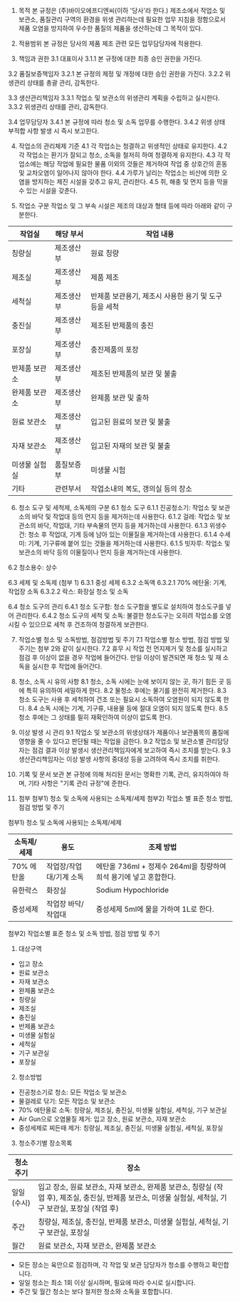 1. 목적
본 규정은 (주)바이오에프디엔씨(이하 '당사'라 한다.) 제조소에서 작업소 및 보관소, 품질관리 구역의 환경을 위생 관리하는데 필요한 업무 지침을 정함으로서 제품 오염을 방지하여 우수한 품질의 제품을 생산하는데 그 목적이 있다.

2. 적용범위
본 규정은 당사의 제품 제조 관련 모든 업무담당자에 적용한다.

3. 책임과 권한
3.1 대표이사
3.1.1 본 규정에 대한 최종 승인 권한을 가진다.

3.2 품질보증책임자
3.2.1 본 규정의 제정 및 개정에 대한 승인 권한을 가진다.
3.2.2 위생관리 상태를 총괄 관리, 감독한다.

3.3 생산관리책임자
3.3.1 작업소 및 보관소의 위생관리 계획을 수립하고 실시한다.
3.3.2 위생관리 상태를 관리, 감독한다.

3.4 업무담당자
3.4.1 본 규정에 따라 청소 및 소독 업무를 수행한다.
3.4.2 위생 상태 부적합 사항 발생 시 즉시 보고한다.

4. 작업소의 관리체제 기준
4.1 각 작업소는 청결하고 위생적인 상태로 유지한다.
4.2 각 작업소는 환기가 잘되고 청소, 소독을 철저히 하여 청결하게 유지한다.
4.3 각 작업소에는 해당 작업에 필요한 물품 이외의 것들은 제거하여 작업 중 상호간의 혼동 및 교차오염이 일어나지 않아야 한다.
4.4 가루가 날리는 작업소는 비산에 의한 오염을 방지하는 제진 시설을 갖추고 유지, 관리한다.
4.5 쥐, 해충 및 먼지 등을 막을 수 있는 시설을 갖춘다.

5. 작업소 구분
작업소 및 그 부속 시설은 제조의 대상과 형태 등에 따라 아래와 같이 구분한다.

| 작업실 | 해당 부서 | 작업 내용 |
|--------|-----------|-----------|
| 칭량실 | 제조생산부 | 원료 칭량 |
| 제조실 | 제조생산부 | 제품 제조 |
| 세척실 | 제조생산부 | 반제품 보관용기, 제조시 사용한 용기 및 도구 등을 세척 |
| 충진실 | 제조생산부 | 제조된 반제품의 충진 |
| 포장실 | 제조생산부 | 충진제품의 포장 |
| 반제품 보관소 | 제조생산부 | 제조된 반제품의 보관 및 불출 |
| 완제품 보관소 | 제조생산부 | 완제품 보관 및 출하 |
| 원료 보관소 | 제조생산부 | 입고된 원료의 보관 및 불출 |
| 자재 보관소 | 제조생산부 | 입고된 자재의 보관 및 불출 |
| 미생물 실험실 | 품질보증부 | 미생물 시험 |
| 기타 | 관련부서 | 작업소내의 복도, 갱의실 등의 장소 |

6. 청소 도구 및 세척제, 소독제의 구분
6.1 청소 도구
6.1.1 진공청소기: 작업소 및 보관소의 바닥 및 작업대 등의 먼지 등을 제거하는데 사용한다.
6.1.2 걸레: 작업소 및 보관소의 바닥, 작업대, 기타 부속물의 먼지 등을 제거하는데 사용한다.
6.1.3 위생수건: 청소 후 작업대, 기계 등에 남아 있는 이물질을 제거하는데 사용한다.
6.1.4 수세미: 기계, 기구류에 붙어 있는 것들을 제거하는데 사용한다.
6.1.5 빗자루: 작업소 및 보관소의 바닥 등의 이물질이나 먼지 등을 제거하는데 사용한다.

6.2 청소용수: 상수

6.3 세제 및 소독제 (첨부 1)
6.3.1 중성 세제
6.3.2 소독액
6.3.2.1 70% 에탄올: 기계, 작업장 소독
6.3.2.2 락스: 화장실 청소 및 소독

6.4 청소 도구의 관리
6.4.1 청소 도구함: 청소 도구함을 별도로 설치하여 청소도구를 넣어 관리한다.
6.4.2 청소 도구의 세척 및 소독: 불결한 청소도구는 오히려 작업소를 오염시킬 수 있으므로 세척 후 건조하여 청결하게 보관한다.

7. 작업소별 청소 및 소독방법, 점검방법 및 주기
7.1 작업소별 청소 방법, 점검 방법 및 주기는 첨부 2와 같이 실시한다.
7.2 휴무 시 작업 전 먼지제거 및 청소를 실시하고 점검 후 이상이 없을 경우 작업에 들어간다. 만일 이상이 발견되면 재 청소 및 재 소독을 실시한 후 작업에 들어간다.

8. 청소, 소독 시 유의 사항
8.1 청소, 소독 시에는 눈에 보이지 않는 곳, 하기 힘든 곳 등에 특히 유의하여 세밀하게 한다.
8.2 물청소 후에는 물기를 완전히 제거한다.
8.3 청소 도구는 사용 후 세척하여 건조 또는 필요시 소독하여 오염원이 되지 않도록 한다.
8.4 소독 시에는 기계, 기구류, 내용물 등에 절대 오염이 되지 않도록 한다.
8.5 청소 후에는 그 상태를 필히 재확인하여 이상이 없도록 한다.

9. 이상 발생 시 관리
9.1 작업소 및 보관소의 위생상태가 제품이나 보관품목의 품질에 영향을 줄 수 있다고 판단될 때는 작업을 금한다.
9.2 작업소 및 보관소별 관리담당자는 점검 결과 이상 발생시 생산관리책임자에게 보고하여 즉시 조치를 받는다.
9.3 생산관리책임자는 이상 발생 사항의 중대성 등을 고려하여 즉시 조치를 취한다.

10. 기록 및 문서 보관
본 규정에 의해 처리된 문서는 명확한 기록, 관리, 유지하여야 하며, 기타 사항은 "기록 관리 규정"에 준한다.

11. 첨부
첨부1) 청소 및 소독에 사용되는 소독제/세제
첨부2) 작업소 별 표준 청소 방법, 점검 방법 및 주기




첨부1) 청소 및 소독에 사용되는 소독제/세제

| 소독제/세제 | 용도 | 조제 방법 |
|-------------|------|-----------|
| 70% 에탄올 | 작업장/작업대/기계 소독 | 에탄올 736ml + 정제수 264ml을 칭량하여 희석 용기에 넣고 혼합한다. |
| 유한락스 | 화장실 | Sodium Hypochloride |
| 중성세제 | 작업장 바닥/작업대 | 중성세제 5ml에 물을 가하여 1L로 한다. |

첨부2) 작업소별 표준 청소 및 소독 방법, 점검 방법 및 주기

1. 대상구역
- 입고 장소
- 원료 보관소
- 자재 보관소
- 완제품 보관소
- 칭량실
- 제조실
- 충진실
- 반제품 보관소
- 미생물 실험실
- 세척실
- 기구 보관실
- 포장실

2. 청소방법
- 진공청소기로 청소: 모든 작업소 및 보관소
- 물걸레로 닦기: 모든 작업소 및 보관소
- 70% 에탄올로 소독: 칭량실, 제조실, 충진실, 미생물 실험실, 세척실, 기구 보관실
- Air Gun으로 오염물질 제거: 입고 장소, 원료 보관소, 자재 보관소
- 중성세제로 찌든때 제거: 칭량실, 제조실, 충진실, 미생물 실험실, 세척실, 포장실

3. 청소주기별 장소목록

| 청소주기 | 장소 |
|----------|------|
| 일일 (수시) | 입고 장소, 원료 보관소, 자재 보관소, 완제품 보관소, 칭량실 (작업 후), 제조실, 충진실, 반제품 보관소, 미생물 실험실, 세척실, 기구 보관실, 포장실 (작업 후) |
| 주간 | 칭량실, 제조실, 충진실, 반제품 보관소, 미생물 실험실, 세척실, 기구 보관실, 포장실 |
| 월간 | 원료 보관소, 자재 보관소, 완제품 보관소 |

* 모든 장소는 육안으로 점검하며, 각 작업 및 보관 담당자가 청소를 수행하고 확인합니다.
* 일일 청소는 최소 1회 이상 실시하며, 필요에 따라 수시로 실시합니다.
* 주간 및 월간 청소는 보다 철저한 청소와 소독을 포함합니다.